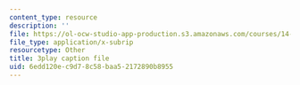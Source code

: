 ```yaml
---
content_type: resource
description: ''
file: https://ol-ocw-studio-app-production.s3.amazonaws.com/courses/14-01-principles-of-microeconomics-fall-2018/6edd120ec9d78c58baa52172890b8955_TSYNHb6YBEE.srt
file_type: application/x-subrip
resourcetype: Other
title: 3play caption file
uid: 6edd120e-c9d7-8c58-baa5-2172890b8955
---
```

